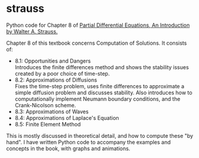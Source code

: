 # strauss
Python code for Chapter 8 of [Partial Differential Equations, An Introduction by Walter A. Strauss.](https://www.wiley.com/en-us/Partial+Differential+Equations%3A+An+Introduction%2C+2nd+Edition-p-9780470054567)

Chapter 8 of this textbook concerns Computation of Solutions. It consists of:
- 8.1: Opportunities and Dangers  
  Introduces the finite differences method and shows the stability 
  issues created by a poor choice of time-step.
- 8.2: Approximations of Diffusions  
  Fixes the time-step problem, uses finite differences to approximate a simple
  diffusion problem and discusses stability. Also introduces how to computationally
  implement Neumann boundary conditions, and the Crank-Nicolson scheme.
- 8.3: Approximations of Waves
- 8.4: Approximations of Laplace's Equation
- 8.5: Finite Element Method

This is mostly discussed in theoretical detail, and how to compute these "by hand". I have written Python code to accompany
the examples and concepts in the book, with graphs and animations.
